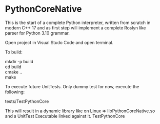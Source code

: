 # PythonCoreNative

This is the start of a complete Python interpreter, written from scratch in modern C++ 17 and as first step will implement a complete Roslyn like parser for Python 3.10 grammar.  

Open project in Visual Studo Code and open terminal.

To build:

mkdir -p build  
cd build  
cmake ..  
make  

To execute future UnitTests. Only dummy test for now, execute the following:  

tests/TestPythonCore  

This will result in a dynamic library like on Linux => libPythonCoreNative.so and a UnitTest Executable linked against it. TestPythonCore
